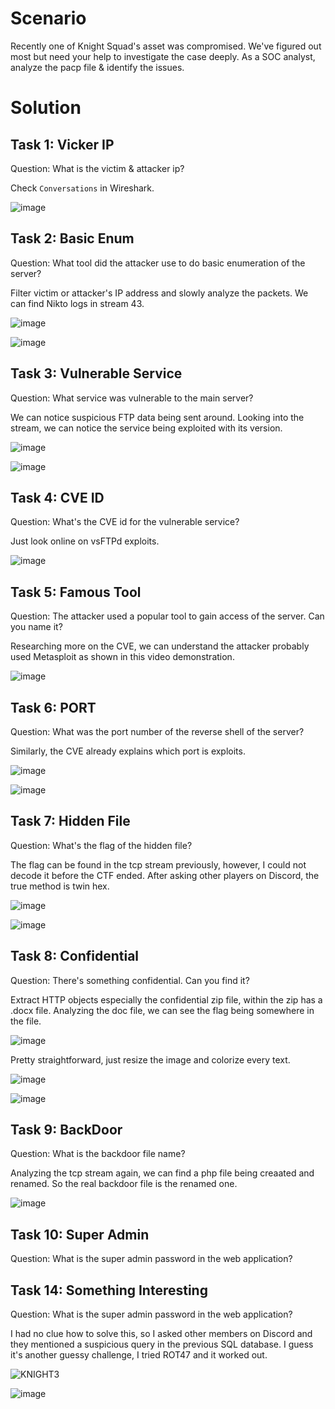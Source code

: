 # Scenario
Recently one of Knight Squad's asset was compromised. We've figured out most but need your help to investigate the case deeply. As a SOC analyst, analyze the pacp file & identify the issues. 

# Solution
## Task 1: Vicker IP
Question: What is the victim & attacker ip?

Check `Conversations` in Wireshark.

![image](https://github.com/warlocksmurf/ctftime-writeups/assets/121353711/91c03ff3-19df-47e5-aa5c-7d334d68fda7)

## Task 2: Basic Enum
Question: What tool did the attacker use to do basic enumeration of the server? 

Filter victim or attacker's IP address and slowly analyze the packets. We can find Nikto logs in stream 43.

![image](https://github.com/warlocksmurf/ctftime-writeups/assets/121353711/1b55e49a-529f-41f6-b23c-06a6313600a6)

![image](https://github.com/warlocksmurf/ctftime-writeups/assets/121353711/56d5df44-9db3-46e4-af40-b206593411b1)

## Task 3: Vulnerable Service
Question: What service was vulnerable to the main server?

We can notice suspicious FTP data being sent around. Looking into the stream, we can notice the service being exploited with its version.

![image](https://github.com/warlocksmurf/ctftime-writeups/assets/121353711/1b55e49a-529f-41f6-b23c-06a6313600a6)

![image](https://github.com/warlocksmurf/ctftime-writeups/assets/121353711/3a37d86a-6b2e-47ea-9020-409dc1ec9bbc)

## Task 4: CVE ID
Question: What's the CVE id for the vulnerable service?

Just look online on vsFTPd exploits.

![image](https://github.com/warlocksmurf/ctftime-writeups/assets/121353711/5b926f25-98a8-4218-82a5-0daa4d8132c0)

## Task 5: Famous Tool
Question: The attacker used a popular tool to gain access of the server. Can you name it?

Researching more on the CVE, we can understand the attacker probably used Metasploit as shown in this video demonstration.

![image](https://github.com/warlocksmurf/ctftime-writeups/assets/121353711/cfae13c3-1712-4bab-9004-3f1b1bb0c33f)

## Task 6: PORT
Question: What was the port number of the reverse shell of the server?

Similarly, the CVE already explains which port is exploits.

![image](https://github.com/warlocksmurf/ctftime-writeups/assets/121353711/26e4a17b-cfe1-468d-bf5f-53e8b531d4e1)

![image](https://github.com/warlocksmurf/ctftime-writeups/assets/121353711/e8cf2aec-858b-4814-85cc-571dbb7e1564)

## Task 7: Hidden File
Question: What's the flag of the hidden file?

The flag can be found in the tcp stream previously, however, I could not decode it before the CTF ended. After asking other players on Discord, the true method is twin hex.

![image](https://github.com/warlocksmurf/ctftime-writeups/assets/121353711/d9b6a55e-1343-456b-94d3-c27361c9205f)

![image](https://github.com/warlocksmurf/ctftime-writeups/assets/121353711/8146c13d-5be8-474f-8690-dee9f5cf5fd3)

## Task 8: Confidential
Question: There's something confidential. Can you find it?

Extract HTTP objects especially the confidential zip file, within the zip has a .docx file. Analyzing the doc file, we can see the flag being somewhere in the file.

![image](https://github.com/warlocksmurf/ctftime-writeups/assets/121353711/aa3c348f-7d82-41de-8435-52407aca6833)

Pretty straightforward, just resize the image and colorize every text.

![image](https://github.com/warlocksmurf/ctftime-writeups/assets/121353711/3ee02afd-5c3a-49cb-8769-58e115019dd4)

![image](https://github.com/warlocksmurf/ctftime-writeups/assets/121353711/20d110bb-3fd9-415b-9e21-31d89cb31748)


## Task 9: BackDoor
Question: What is the backdoor file name?

Analyzing the tcp stream again, we can find a php file being creaated and renamed. So the real backdoor file is the renamed one.

![image](https://github.com/warlocksmurf/ctftime-writeups/assets/121353711/c2c92fcb-f879-4e8c-84a5-ed5330ea8fcf)

## Task 10: Super Admin

Question: What is the super admin password in the web application?


## Task 14: Something Interesting
Question: What is the super admin password in the web application? 

I had no clue how to solve this, so I asked other members on Discord and they mentioned a suspicious query in the previous SQL database. 
I guess it's another guessy challenge, I tried ROT47 and it worked out.

![KNIGHT3](https://github.com/warlocksmurf/ctftime-writeups/assets/121353711/4e921ed3-8a1c-49e2-89d3-9b1e5ef2d350)

![image](https://github.com/warlocksmurf/ctftime-writeups/assets/121353711/27d21b78-6120-4b7b-b12f-8fc685b0b5af)
